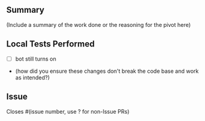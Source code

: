 Summary
-------
(Include a summary of the work done or the reasoning for the pivot here)

Local Tests Performed
---------------------
- [ ] bot still turns on
- (how did you ensure these changes don't break the code base and work as intended?)

Issue
-----
Closes #(issue number, use ? for non-Issue PRs)
